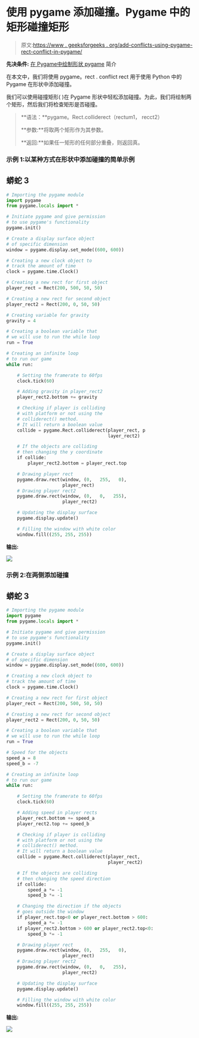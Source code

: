 # 使用 pygame 添加碰撞。Pygame 中的矩形碰撞矩形

> 原文:[https://www . geeksforgeeks . org/add-conflicts-using-pygame-rect-conflict-in-pygame/](https://www.geeksforgeeks.org/adding-collisions-using-pygame-rect-colliderect-in-pygame/)

**先决条件:** [在 Pygame](https://www.geeksforgeeks.org/python-drawing-different-shapes-on-pygame-window/)[中绘制形状 pygame](https://www.geeksforgeeks.org/introduction-to-pygame/) 简介

在本文中，我们将使用 pygame。rect . conflict rect 用于使用 Python 中的 Pygame 在形状中添加碰撞。

我们可以使用碰撞矩形( )在 Pygame 形状中轻松添加碰撞。为此，我们将绘制两个矩形，然后我们将检查矩形是否碰撞。

> **语法：**pygame。Rect.colliderect（rectum1， recct2）
> 
> **参数:**将取两个矩形作为其参数。
> 
> **返回:**如果任一矩形的任何部分重叠，则返回真。

### 示例 1:以某种方式在形状中添加碰撞的简单示例

## 蟒蛇 3

```py
# Importing the pygame module
import pygame
from pygame.locals import *

# Initiate pygame and give permission
# to use pygame's functionality
pygame.init()

# Create a display surface object
# of specific dimension
window = pygame.display.set_mode((600, 600))

# Creating a new clock object to
# track the amount of time
clock = pygame.time.Clock()

# Creating a new rect for first object
player_rect = Rect(200, 500, 50, 50)

# Creating a new rect for second object
player_rect2 = Rect(200, 0, 50, 50)

# Creating variable for gravity
gravity = 4

# Creating a boolean variable that
# we will use to run the while loop
run = True

# Creating an infinite loop
# to run our game
while run:

    # Setting the framerate to 60fps
    clock.tick(60)

    # Adding gravity in player_rect2
    player_rect2.bottom += gravity

    # Checking if player is colliding
    # with platform or not using the
    # colliderect() method.
    # It will return a boolean value
    collide = pygame.Rect.colliderect(player_rect, p
                                      layer_rect2)

    # If the objects are colliding
    # then changing the y coordinate
    if collide:
        player_rect2.bottom = player_rect.top

    # Drawing player rect
    pygame.draw.rect(window, (0,   255,   0),
                     player_rect)
    # Drawing player rect2
    pygame.draw.rect(window, (0,   0,   255),
                     player_rect2)

    # Updating the display surface
    pygame.display.update()

    # Filling the window with white color
    window.fill((255, 255, 255))
```

**输出:**

![](img/3e6e609c55c68f43796816bbe94cb2c7.png)

### 示例 2:在两侧添加碰撞

## 蟒蛇 3

```py
# Importing the pygame module
import pygame
from pygame.locals import *

# Initiate pygame and give permission
# to use pygame's functionality
pygame.init()

# Create a display surface object
# of specific dimension
window = pygame.display.set_mode((600, 600))

# Creating a new clock object to
# track the amount of time
clock = pygame.time.Clock()

# Creating a new rect for first object
player_rect = Rect(200, 500, 50, 50)

# Creating a new rect for second object
player_rect2 = Rect(200, 0, 50, 50)

# Creating a boolean variable that
# we will use to run the while loop
run = True

# Speed for the objects
speed_a = 8
speed_b = -7

# Creating an infinite loop
# to run our game
while run:

    # Setting the framerate to 60fps
    clock.tick(60)

    # Adding speed in player rects
    player_rect.bottom += speed_a
    player_rect2.top += speed_b

    # Checking if player is colliding
    # with platform or not using the
    # colliderect() method.
    # It will return a boolean value
    collide = pygame.Rect.colliderect(player_rect,
                                      player_rect2)

    # If the objects are colliding
    # then changing the speed direction
    if collide:
        speed_a *= -1
        speed_b *= -1

    # Changing the direction if the objects
    # goes outside the window
    if player_rect.top<0 or player_rect.bottom > 600:
        speed_a *= -1
    if player_rect2.bottom > 600 or player_rect2.top<0:
        speed_b *= -1

    # Drawing player rect
    pygame.draw.rect(window, (0,   255,   0),
                     player_rect)
    # Drawing player rect2
    pygame.draw.rect(window, (0,   0,   255),
                     player_rect2)

    # Updating the display surface
    pygame.display.update()

    # Filling the window with white color
    window.fill((255, 255, 255))
```

**输出:**

![](img/02d0459e2919ce9ee8cbf7f9bdef4162.png)